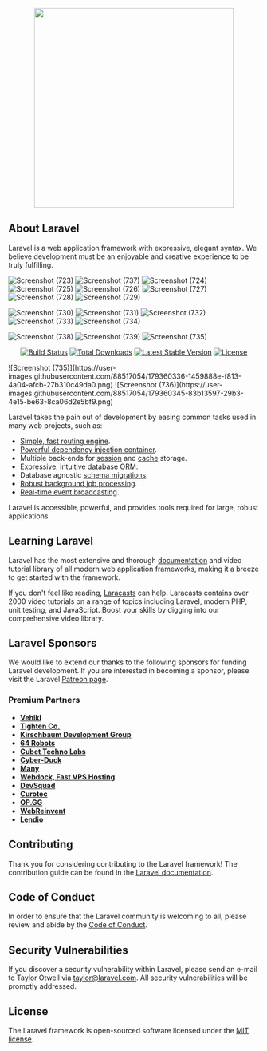 <p align="center"><a href="https://laravel.com" target="_blank"><img src="https://raw.githubusercontent.com/laravel/art/master/logo-lockup/5%20SVG/2%20CMYK/1%20Full%20Color/laravel-logolockup-cmyk-red.svg" width="400"></a></p>


## About Laravel

Laravel is a web application framework with expressive, elegant syntax. We believe development must be an enjoyable and creative experience to be truly fulfilling.

![Screenshot (723)](https://user-images.githubusercontent.com/88517054/179360288-7898fe98-e050-42d9-ba09-d669a0b33cd3.png)
![Screenshot (737)](https://user-images.githubusercontent.com/88517054/179360352-50a93162-a351-46b1-87bb-93c02305cc95.png)
![Screenshot (724)](https://user-images.githubusercontent.com/88517054/179360390-ec6c8b37-12ba-48a4-bb52-d74345ee980c.png)
![Screenshot (725)](https://user-images.githubusercontent.com/88517054/179360394-5bb87cec-c115-49c0-a89e-81fd0c63a524.png)
![Screenshot (726)](https://user-images.githubusercontent.com/88517054/179360402-4a6e762d-e5ce-4464-8dc7-1467fcc58b6a.png)
![Screenshot (727)](https://user-images.githubusercontent.com/88517054/179360404-5eb0d8cf-3d8c-4d56-b190-0d021da86d49.png)
![Screenshot (728)](https://user-images.githubusercontent.com/88517054/179360409-96118e6a-b9db-4592-b8fd-b54aff33358d.png)
![Screenshot (729)](https://user-images.githubusercontent.com/88517054/179360418-abafed3d-7a20-4da3-948e-bfe375d95e0b.png)




![Screenshot (730)](https://user-images.githubusercontent.com/88517054/179360317-aa3bf234-f236-490b-a7ec-0fcf0ac4bd1b.png)
![Screenshot (731)](https://user-images.githubusercontent.com/88517054/179360322-a6777121-4ef0-4f42-821f-f3a51cef727a.png)
![Screenshot (732)](https://user-images.githubusercontent.com/88517054/179360327-0498590e-d9c8-4d6e-b4d0-cc0d22e5dc03.png)
![Screenshot (733)](https://user-images.githubusercontent.com/88517054/179360328-0c8d780d-0460-4f4f-85fa-91dacf7dcd55.png)
![Screenshot (734)](https://user-images.githubusercontent.com/88517054/179360331-b82e3dbd-2d23-4b92-8029-e0bf3c1206e0.png)


![Screenshot (738)](https://user-images.githubusercontent.com/88517054/179360549-7f98d0cd-3178-4ffe-bcd0-6b6fc63f74b6.png)
![Screenshot (739)](https://user-images.githubusercontent.com/88517054/179360553-38934d0f-9672-427e-bc6d-fac696d8368e.png)
![Screenshot (735)](https://user-images.githubusercontent.com/88517054/179360561-97142d7b-068a-49a7-ae1e-aafd9eb20092.png)


<p align="center">
<a href="https://travis-ci.org/laravel/framework"><img src="https://travis-ci.org/laravel/framework.svg" alt="Build Status"></a>
<a href="https://packagist.org/packages/laravel/framework"><img src="https://img.shields.io/packagist/dt/laravel/framework" alt="Total Downloads"></a>
<a href="https://packagist.org/packages/laravel/framework"><img src="https://img.shields.io/packagist/v/laravel/framework" alt="Latest Stable Version"></a>
<a href="https://packagist.org/packages/laravel/framework"><img src="https://img.shields.io/packagist/l/laravel/framework" alt="License"></a>
</p>
![Screenshot (735)](https://user-images.githubusercontent.com/88517054/179360336-1459888e-f813-4a04-afcb-27b310c49da0.png)
![Screenshot (736)](https://user-images.githubusercontent.com/88517054/179360345-83b13597-29b3-4e15-be63-8ca06d2e5bf9.png)


 Laravel takes the pain out of development by easing common tasks used in many web projects, such as:

- [Simple, fast routing engine](https://laravel.com/docs/routing).
- [Powerful dependency injection container](https://laravel.com/docs/container).
- Multiple back-ends for [session](https://laravel.com/docs/session) and [cache](https://laravel.com/docs/cache) storage.
- Expressive, intuitive [database ORM](https://laravel.com/docs/eloquent).
- Database agnostic [schema migrations](https://laravel.com/docs/migrations).
- [Robust background job processing](https://laravel.com/docs/queues).
- [Real-time event broadcasting](https://laravel.com/docs/broadcasting).

Laravel is accessible, powerful, and provides tools required for large, robust applications.

## Learning Laravel

Laravel has the most extensive and thorough [documentation](https://laravel.com/docs) and video tutorial library of all modern web application frameworks, making it a breeze to get started with the framework.

If you don't feel like reading, [Laracasts](https://laracasts.com) can help. Laracasts contains over 2000 video tutorials on a range of topics including Laravel, modern PHP, unit testing, and JavaScript. Boost your skills by digging into our comprehensive video library.

## Laravel Sponsors

We would like to extend our thanks to the following sponsors for funding Laravel development. If you are interested in becoming a sponsor, please visit the Laravel [Patreon page](https://patreon.com/taylorotwell).

### Premium Partners

- **[Vehikl](https://vehikl.com/)**
- **[Tighten Co.](https://tighten.co)**
- **[Kirschbaum Development Group](https://kirschbaumdevelopment.com)**
- **[64 Robots](https://64robots.com)**
- **[Cubet Techno Labs](https://cubettech.com)**
- **[Cyber-Duck](https://cyber-duck.co.uk)**
- **[Many](https://www.many.co.uk)**
- **[Webdock, Fast VPS Hosting](https://www.webdock.io/en)**
- **[DevSquad](https://devsquad.com)**
- **[Curotec](https://www.curotec.com/services/technologies/laravel/)**
- **[OP.GG](https://op.gg)**
- **[WebReinvent](https://webreinvent.com/?utm_source=laravel&utm_medium=github&utm_campaign=patreon-sponsors)**
- **[Lendio](https://lendio.com)**

## Contributing

Thank you for considering contributing to the Laravel framework! The contribution guide can be found in the [Laravel documentation](https://laravel.com/docs/contributions).

## Code of Conduct

In order to ensure that the Laravel community is welcoming to all, please review and abide by the [Code of Conduct](https://laravel.com/docs/contributions#code-of-conduct).

## Security Vulnerabilities

If you discover a security vulnerability within Laravel, please send an e-mail to Taylor Otwell via [taylor@laravel.com](mailto:taylor@laravel.com). All security vulnerabilities will be promptly addressed.

## License

The Laravel framework is open-sourced software licensed under the [MIT license](https://opensource.org/licenses/MIT).
